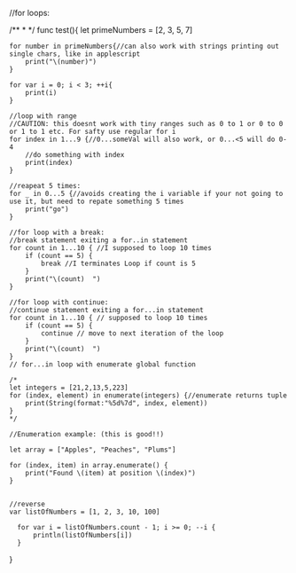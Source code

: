 //for loops:

/**
*
*/
func test(){
    let primeNumbers = [2, 3, 5, 7]
    
    for number in primeNumbers{//can also work with strings printing out single chars, like in applescript
        print("\(number)")
    }
    
    for var i = 0; i < 3; ++i{
        print(i)
    }
    
    //loop with range
    //CAUTION: this doesnt work with tiny ranges such as 0 to 1 or 0 to 0 or 1 to 1 etc. For safty use regular for i
    for index in 1...9 {//0...someVal will also work, or 0...<5 will do 0-4
        //do something with index
        print(index)
    }
    
    //reapeat 5 times:
    for _ in 0...5 {//avoids creating the i variable if your not going to use it, but need to repate something 5 times
        print("go")
    }
    
    //for loop with a break:
    //break statement exiting a for..in statement
    for count in 1...10 { //I supposed to loop 10 times
        if (count == 5) {
            break //I terminates Loop if count is 5
        }
        print("\(count)  ")
    }
    
    //for loop with continue:
    //continue statement exiting a for...in statement
    for count in 1...10 { // supposed to loop 10 times
        if (count == 5) {
            continue // move to next iteration of the loop
        }
        print("\(count)  ")
    }
    // for...in loop with enumerate global function
    
    /*
    let integers = [21,2,13,5,223]
    for (index, element) in enumerate(integers) {//enumerate returns tuple
        print(String(format:"%5d%7d", index, element))
    }
    */
    
    //Enumeration example: (this is good!!)
    
    let array = ["Apples", "Peaches", "Plums"]
    
    for (index, item) in array.enumerate() {
        print("Found \(item) at position \(index)")
    }
    
    
    //reverse
    var listOfNumbers = [1, 2, 3, 10, 100]

      for var i = listOfNumbers.count - 1; i >= 0; --i {
          println(listOfNumbers[i])
      }
}

